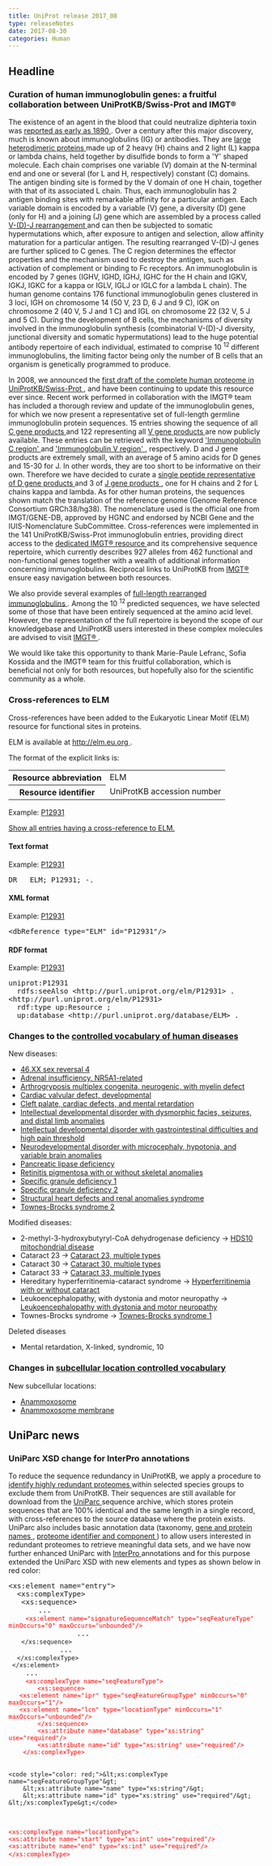 ```yaml
---
title: UniProt release 2017_08
type: releaseNotes
date: 2017-08-30
categories: Human
---
```


<h2 id="Headline">
 Headline
</h2>
<h3 id="Curation_of_human_immunoglobulin_genes__a_fruitful_collaboration_between_UniProtKB_Swiss_Prot_and_IMGT__174_">
 Curation of human immunoglobulin genes: a fruitful collaboration between UniProtKB/Swiss-Prot and IMGT®
</h3>
<p>
 The existence of an agent in the blood that could neutralize diphteria toxin was
 <a href="https://www.ncbi.nlm.nih.gov/pubmed/1749380">
  reported as early as 1890
 </a>
. Over a century after this major discovery, much is known about immunoglobulins (IG) or antibodies. They are
 <a href="https://www.ncbi.nlm.nih.gov/pubmed/20176268">
  large heterodimeric proteins
 </a>
 made up of 2 heavy (H) chains and 2 light (L) kappa or lambda chains, held together by disulfide bonds to form a 'Y' shaped molecule. Each chain comprises one variable (V) domain at the N-terminal end and one or several (for L and H, respectively) constant (C) domains. The antigen binding site is formed by the V domain of one H chain, together with that of its associated L chain. Thus, each immunoglobulin has 2 antigen binding sites with remarkable affinity for a particular antigen. Each variable domain is encoded by a variable (V) gene, a diversity (D) gene (only for H) and a joining (J) gene which are assembled by a process called
 <a href="https://www.ncbi.nlm.nih.gov/pubmed/24600447">
  V-(D)-J rearrangement
 </a>
 and can then be subjected to somatic hypermutations which, after exposure to antigen and selection, allow affinity maturation for a particular antigen. The resulting rearranged V-(D)-J genes are further spliced to C genes. The C region determines the effector properties and the mechanism used to destroy the antigen, such as activation of complement or binding to Fc receptors. An immunoglobulin is encoded by 7 genes (IGHV, IGHD, IGHJ, IGHC for the H chain and IGKV, IGKJ, IGKC for a kappa or IGLV, IGLJ or IGLC for a lambda L chain). The human genome contains 176 functional immunoglobulin genes clustered in 3 loci, IGH on chromosome 14 (50 V, 23 D, 6 J and 9 C), IGK on chromosome 2 (40 V, 5 J and 1 C) and IGL on chromosome 22 (32 V, 5 J and 5 C). During the development of B cells, the mechanisms of diversity involved in the immunoglobulin synthesis (combinatorial V-(D)-J diversity, junctional diversity and somatic hypermutations) lead to the huge potential antibody repertoire of each individual, estimated to comprise 10
 <sup>
  12
 </sup>
 different immunoglobulins, the limiting factor being only the number of B cells that an organism is genetically programmed to produce.
</p>
<p>
 In 2008, we announced the
 <a href="http://www.uniprot.org/news/2008/09/02/release">
  first draft of the complete human proteome in UniProtKB/Swiss-Prot
 </a>
, and have been continuing to update this resource ever since. Recent work performed in collaboration with the IMGT® team has included a thorough review and update of the immunoglobulin genes, for which we now present a representative set of full-length germline immunoglobulin protein sequences. 15 entries showing the sequence of all
 <a href="http://www.uniprot.org/uniprot/?query=keyword:KW-0392+AND+keyword:KW-0181+AND+name:immunoglobulin+AND+organism:9606+AND+reviewed:yes">
  C gene products
 </a>
 and 122 representing all
 <a href="http://www.uniprot.org/uniprot/?query=keyword:KW-0394+AND+keyword:KW-0181+AND+name:immunoglobulin+AND+organism:9606+AND+reviewed:yes">
  V gene products
 </a>
 are now publicly available. These entries can be retrieved with the keyword
 <a href="http://www.uniprot.org/keywords/KW-0392">
  'Immunoglobulin C region'
 </a>
 and
 <a href="http://www.uniprot.org/keywords/KW-0394">
  'Immunoglobulin V region'
 </a>
, respectively. D and J gene products are extremely small, with an average of 5 amino acids for D genes and 15-30 for J. In other words, they are too short to be informative on their own. Therefore we have decided to curate a
 <a href="http://www.uniprot.org/uniprot/P0DOY5">
  single peptide representative of D gene products
 </a>
 and 3 of
 <a href="http://www.uniprot.org/uniprot/?query=accession:A0A0C4DH62+OR+accession:A0A0A0MT89+OR+accession:A0A0A0MT76">
  J gene products
 </a>
, one for H chains and 2 for L chains kappa and lambda. As for other human proteins, the sequences shown match the translation of the reference genome (Genome Reference Consortium GRCh38/hg38). The nomenclature used is the official one from IMGT/GENE-DB, approved by HGNC and endorsed by NCBI Gene and the IUIS-Nomenclature SubCommittee. Cross-references were implemented in the 141 UniProtKB/Swiss-Prot immunoglobulin entries, providing direct access to the
 <a href="https://www.ncbi.nlm.nih.gov/pubmed/25378316">
  dedicated IMGT® resource
 </a>
 and its comprehensive sequence repertoire, which currently describes 927 alleles from 462 functional and non-functional genes together with a wealth of additional information concerning immunoglobulins. Reciprocal links to UniProtKB from
 <a href="http://www.imgt.org">
  IMGT®
 </a>
 ensure easy navigation between both resources.
</p>
<p>
 We also provide several examples of
 <a href="http://www.uniprot.org/uniprot/?query=(keyword:KW-0392+AND+reviewed:yes+AND+organism:9606)+NOT+keyword:KW-0181">
  full-length rearranged immunoglobulins
 </a>
. Among the 10
 <sup>
  12
 </sup>
 predicted sequences, we have selected some of those that have been entirely sequenced at the amino acid level. However, the representation of the full repertoire is beyond the scope of our knowledgebase and UniProtKB users interested in these complex molecules are advised to visit
 <a href="http://www.imgt.org">
  IMGT®
 </a>
 .
</p>
<p>
 We would like take this opportunity to thank Marie-Paule Lefranc, Sofia Kossida and the IMGT® team for this fruitful collaboration, which is beneficial not only for both resources, but hopefully also for the scientific community as a whole.
</p>
<h3 id="Cross_references_to_ELM">
 Cross-references to ELM
</h3>
<p>
 Cross-references have been added to the Eukaryotic Linear Motif (ELM) resource for functional sites in proteins.
</p>
<p>
 ELM is available at
 <a href="http://elm.eu.org">
  http://elm.eu.org
 </a>
 .
</p>
<p>
 The format of the explicit links is:
</p>
<table>
 <tr>
  <th>
   Resource abbreviation
  </th>
  <td>
   ELM
  </td>
 </tr>
 <tr>
  <th>
   Resource identifier
  </th>
  <td>
   UniProtKB accession number
  </td>
 </tr>
</table>
<p>
 Example:
 <a href="http://www.uniprot.org/uniprot/P12931#cross_references">
  P12931
 </a>
</p>
<p>
 <a href="http://www.uniprot.org/uniprot/?query=database:elm&amp;sort=score">
  Show all entries having a cross-reference to ELM.
 </a>
</p>
<h4 id="Text_format">
 Text format
</h4>
<p>
 Example:
 <a href="http://www.uniprot.org/uniprot/P12931.txt">
  P12931
 </a>
</p>
<pre>DR   ELM; P12931; -.
</pre>
<h4 id="XML_format">
 XML format
</h4>
<p>
 Example:
 <a href="http://www.uniprot.org/uniprot/P12931.xml">
  P12931
 </a>
</p>
<pre>&lt;dbReference type="ELM" id="P12931"/&gt;
</pre>
<h4 id="RDF_format">
 RDF format
</h4>
<p>
 Example:
 <a href="http://www.uniprot.org/uniprot/P12931.ttl">
  P12931
 </a>
</p>
<pre>uniprot:P12931
  rdfs:seeAlso &lt;http://purl.uniprot.org/elm/P12931&gt; .
&lt;http://purl.uniprot.org/elm/P12931&gt;
  rdf:type up:Resource ;
  up:database &lt;http://purl.uniprot.org/database/ELM&gt; .
</pre>
<h3 id="Changes_to_the__a_href___docs_humdisease__controlled_vocabulary_of_human_diseases__a_">
 Changes to the
 <a href="https://ftp.uniprot.org/pub/databases/uniprot/current_release/knowledgebase/complete/docs/humdisease">
  controlled vocabulary of human diseases
 </a>
</h3>
<p>
 New diseases:
</p>
<ul>
 <li>
  <a href="http://www.uniprot.org/diseases/DI-05002">
   46,XX sex reversal 4
  </a>
 </li>
 <li>
  <a href="http://www.uniprot.org/diseases/DI-05003">
   Adrenal insufficiency, NR5A1-related
  </a>
 </li>
 <li>
  <a href="http://www.uniprot.org/diseases/DI-04998">
   Arthrogryposis multiplex congenita, neurogenic, with myelin defect
  </a>
 </li>
 <li>
  <a href="http://www.uniprot.org/diseases/DI-05005">
   Cardiac valvular defect, developmental
  </a>
 </li>
 <li>
  <a href="http://www.uniprot.org/diseases/DI-05007">
   Cleft palate, cardiac defects, and mental retardation
  </a>
 </li>
 <li>
  <a href="http://www.uniprot.org/diseases/DI-04997">
   Intellectual developmental disorder with dysmorphic facies, seizures, and distal limb anomalies
  </a>
 </li>
 <li>
  <a href="http://www.uniprot.org/diseases/DI-04996">
   Intellectual developmental disorder with gastrointestinal difficulties and high pain threshold
  </a>
 </li>
 <li>
  <a href="http://www.uniprot.org/diseases/DI-05004">
   Neurodevelopmental disorder with microcephaly, hypotonia, and variable brain anomalies
  </a>
 </li>
 <li>
  <a href="http://www.uniprot.org/diseases/DI-05008">
   Pancreatic lipase deficiency
  </a>
 </li>
 <li>
  <a href="http://www.uniprot.org/diseases/DI-05006">
   Retinitis pigmentosa with or without skeletal anomalies
  </a>
 </li>
 <li>
  <a href="http://www.uniprot.org/diseases/DI-04999">
   Specific granule deficiency 1
  </a>
 </li>
 <li>
  <a href="http://www.uniprot.org/diseases/DI-05000">
   Specific granule deficiency 2
  </a>
 </li>
 <li>
  <a href="http://www.uniprot.org/diseases/DI-05001">
   Structural heart defects and renal anomalies syndrome
  </a>
 </li>
 <li>
  <a href="http://www.uniprot.org/diseases/DI-04995">
   Townes-Brocks syndrome 2
  </a>
 </li>
</ul>
<p>
 Modified diseases:
</p>
<ul>
 <li>
  2-methyl-3-hydroxybutyryl-CoA dehydrogenase deficiency -&gt;
  <a href="http://www.uniprot.org/diseases/DI-00001">
   HDS10 mitochondrial disease
  </a>
 </li>
 <li>
  Cataract 23 -&gt;
  <a href="http://www.uniprot.org/diseases/DI-01874">
   Cataract 23, multiple types
  </a>
 </li>
 <li>
  Cataract 30 -&gt;
  <a href="http://www.uniprot.org/diseases/DI-03825">
   Cataract 30, multiple types
  </a>
 </li>
 <li>
  Cataract 33 -&gt;
  <a href="http://www.uniprot.org/diseases/DI-01235">
   Cataract 33, multiple types
  </a>
 </li>
 <li>
  Hereditary hyperferritinemia-cataract syndrome -&gt;
  <a href="http://www.uniprot.org/diseases/DI-01718">
   Hyperferritinemia with or without cataract
  </a>
 </li>
 <li>
  Leukoencephalopathy, with dystonia and motor neuropathy -&gt;
  <a href="http://www.uniprot.org/diseases/DI-02987">
   Leukoencephalopathy with dystonia and motor neuropathy
  </a>
 </li>
 <li>
  Townes-Brocks syndrome -&gt;
  <a href="http://www.uniprot.org/diseases/DI-02376">
   Townes-Brocks syndrome 1
  </a>
 </li>
</ul>
<p>
 Deleted diseases
</p>
<ul>
 <li>
  Mental retardation, X-linked, syndromic, 10
 </li>
</ul>
<h3 id="Changes_in__a_href___docs_subcell__subcellular_location_controlled_vocabulary__a_">
 Changes in
 <a href="https://ftp.uniprot.org/pub/databases/uniprot/current_release/knowledgebase/complete/docs/subcell">
  subcellular location controlled vocabulary
 </a>
</h3>
<p>
 New subcellular locations:
</p>
<ul>
 <li>
  <a href="http://www.uniprot.org/locations/SL-0491">
   Anammoxosome
  </a>
 </li>
 <li>
  <a href="http://www.uniprot.org/locations/SL-0492">
   Anammoxosome membrane
  </a>
 </li>
</ul>
<h2 id="UniParc_news">
 UniParc news
</h2>
<h3 id="UniParc_XSD_change_for_InterPro_annotations">
 UniParc XSD change for InterPro annotations
</h3>
<p>
 To reduce the sequence redundancy in UniProtKB, we apply a procedure to
 <a href="http://www.uniprot.org/help/proteome_redundancy">
  identify highly redundant proteomes
 </a>
 within selected species groups to exclude them from UniProtKB. Their sequences are still available for download from the
 <a href="http://www.uniprot.org/uniparc">
  UniParc
 </a>
 sequence archive, which stores protein sequences that are 100% identical and the same length in a single record, with cross-references to the source database where the protein exists. UniParc also includes basic annotation data (taxonomy,
 <a href="http://www.uniprot.org/news/2014/07/09/release">
  gene and protein names
 </a>
,
 <a href="http://www.uniprot.org/news/2015/03/04/release">
  proteome identifier and component
 </a>
 ) to allow users interested in redundant proteomes to retrieve meaningful data sets, and we have now further enhanced UniParc with
 <a href="http://www.ebi.ac.uk/interpro/">
  InterPro
 </a>
 annotations and for this purpose extended the UniParc XSD with new elements and types as shown below in red color:
</p>
<pre>&lt;xs:element name="entry"&gt;
  &lt;xs:complexType&gt;
   &lt;xs:sequence&gt;
       ...
    <code style="color: red;">&lt;xs:element name="signatureSequenceMatch" type="seqFeatureType" minOccurs="0" maxOccurs="unbounded"/&gt;</code>
                ...
   <code>&lt;/xs:sequence&gt;</code>
            ...
  <code>&lt;/xs:complexType&gt;
 &lt;/xs:element&gt;</code>
    ...
    <code style="color: red;">&lt;xs:complexType name="seqFeatureType"&gt;
        &lt;xs:sequence&gt;
   &lt;xs:element name="ipr" type="seqFeatureGroupType" minOccurs="0" maxOccurs="1"/&gt;
   &lt;xs:element name="lcn" type="locationType" minOccurs="1" maxOccurs="unbounded"/&gt;
        &lt;/xs:sequence&gt;
        &lt;xs:attribute name="database" type="xs:string" use="required"/&gt;
        &lt;xs:attribute name="id" type="xs:string" use="required"/&gt;
    &lt;/xs:complexType&gt;</code>

    <code style="color: red;">&lt;xs:complexType name="seqFeatureGroupType"&gt;
        &lt;xs:attribute name="name" type="xs:string"/&gt;
        &lt;xs:attribute name="id" type="xs:string" use="required"/&gt;
    &lt;/xs:complexType&gt;</code>

 <code style="color: red;">&lt;xs:complexType name="locationType"&gt;
  &lt;xs:attribute name="start" type="xs:int" use="required"/&gt;
  &lt;xs:attribute name="end" type="xs:int" use="required"/&gt;
 &lt;/xs:complexType&gt;</code>
</pre>